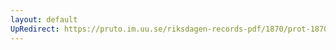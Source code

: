 ```yaml
---
layout: default
UpRedirect: https://pruto.im.uu.se/riksdagen-records-pdf/1870/prot-1870--fk--514.pdf
---
```

